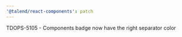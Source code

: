 ```yaml
---
'@talend/react-components': patch
---
```


TDOPS-5105 - Components badge now have the right separator color
